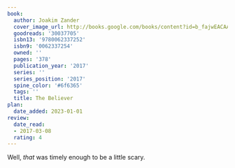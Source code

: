 ```yaml
---
book:
  author: Joakim Zander
  cover_image_url: http://books.google.com/books/content?id=b_fajwEACAAJ&printsec=frontcover&img=1&zoom=1&source=gbs_api
  goodreads: '30037705'
  isbn13: '9780062337252'
  isbn9: '0062337254'
  owned: ''
  pages: '378'
  publication_year: '2017'
  series: ''
  series_position: '2017'
  spine_color: '#6f6365'
  tags: ''
  title: The Believer
plan:
  date_added: 2023-01-01
review:
  date_read:
  - 2017-03-08
  rating: 4
---
```


Well, *that* was timely enough to be a little scary.
